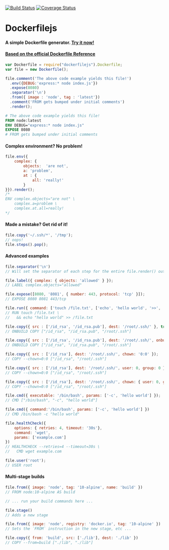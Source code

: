 [![Build Status](https://travis-ci.org/matutter/dockerfilejs.svg?branch=master)](https://travis-ci.org/matutter/dockerfilejs) [![Coverage Status](https://coveralls.io/repos/github/matutter/dockerfilejs/badge.svg?branch=master)](https://coveralls.io/github/matutter/dockerfilejs?branch=master)

# Dockerfilejs
#### A simple Dockerfile generator. [Try it now!](https://tonicdev.com/npm/dockerfilejs)
#### [Based on the official Dockerfile Reference](https://docs.docker.com/engine/reference/builder/)

```javascript
var Dockerfile = require("dockerfilejs").Dockerfile;
var file = new Dockerfile();

file.comment('The above code example yields this file!')
  .env({DEBUG:'express:* node index.js'})
  .expose(8080)
  .separator('\n')
  .from({ image : 'node', tag : 'latest'})
  .comment('FROM gets bumped under initial comments')
  .render();
```

```Dockerfile
# The above code example yields this file!
FROM node:latest
ENV DEBUG="express:* node index.js"
EXPOSE 8080
# FROM gets bumped under initial comments
```

#### Complex environment? No problem!
```javascript
file.env({
    complex: {
        objects:  'are not',
        a: 'problem',
        at : {
            all: 'really!'
        }
}}).render();
/*
ENV complex.objects="are not" \
    complex.a=problem \
    complex.at.all=really!
*/
```

#### Made a mistake? Get rid of it!
```javascript
file.copy('~/.ssh/*', '/tmp');
// oops!
file.steps().pop();
```

#### Advanced examples
```javascript
file.separator('\n')
// Will set the separator of each step for the entire file.render() output

file.label({ complex: { objects: 'allowed' } });
// LABEL complex.objects="allowed"

file.expose([8080, '8081', { number: 443, protocol: 'tcp' }]);
// EXPOSE 8080 8081 443/tcp

file.run({ command: ['touch /file.txt', ['echo', 'hello world', '>>', '/file.txt'] ] });
// RUN touch /file.txt \
//   && echo "hello world" >> /file.txt

file.copy({ src : ['/id_rsa', '/id_rsa.pub'], dest: '/root/.ssh/' }, true);
// ONBUILD COPY ["/id_rsa", "/id_rsa.pub", "/root/.ssh"]

file.copy({ src : ['/id_rsa', '/id_rsa.pub'], dest: '/root/.ssh/', onbuild: true });
// ONBUILD COPY ["/id_rsa", "/id_rsa.pub", "/root/.ssh"]

file.copy({ src : ['/id_rsa'], dest: '/root/.ssh/', chown: '0:0' });
// COPY --chown=0:0 ["/id_rsa", "/root/.ssh"]

file.copy({ src : ['/id_rsa'], dest: '/root/.ssh/', user: 0, group: 0 });
// COPY --chown=0:0 ["/id_rsa", "/root/.ssh"]

file.copy({ src : ['/id_rsa'], dest: '/root/.ssh/', chown: { user: 0, group: 0 });
// COPY --chown=0:0 ["/id_rsa", "/root/.ssh"]

file.cmd({ executable: '/bin/bash', params: ['-c', 'hello world'] });
// CMD ["/bin/bash", "-c", "hello world"]

file.cmd({ command:'/bin/bash', params: ['-c', 'hello world'] })
// CMD /bin/bash -c "hello world"

file.healthCheck({
    options: { retries: 4, timeout: '30s'},
    command: 'wget',
    params: ['example.com']
})
// HEALTHCHECK --retries=4 --timeout=30s \
//   CMD wget example.com

file.user('root');
// USER root
```

#### Multi-stage builds
```javascript
file.from({ image: 'node', tag: '10-alpine', name: 'build' })
// FROM node:10-alpine AS build

// ... run your build commands here ...

file.stage()
// Adds a new stage

file.from({ image: 'node', registry: 'docker.io', tag: '10-alpine' })
// Sets the `FROM` instruction in the new stage, etc ...

file.copy({ from: 'build', src: ['./lib'], dest: './lib' })
// COPY --from=build ["./lib", "./lib"]
```
